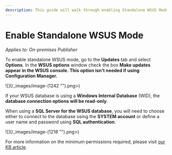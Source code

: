 ```yaml
---
description: This guide will walk through enabling Standalone WSUS Mode in the Publisher.
---
```


# Enable Standalone WSUS Mode

_Applies to: On-premises Publisher_

To enable standalone WSUS mode, go to the **Updates** tab and select **Options**. In the **WSUS options** window check the box **Make updates appear in the WSUS console. This option isn’t needed if using Configuration Manager.**

![](/_images/image-(1242 "").png>)

If your WSUS database is using a **Windows Internal Database** (WID), the **database connection options will be read-only**.

When using a **SQL Server for the WSUS database**, you will need to choose either to connect to the database using the **SYSTEM account** or define a user name and password using **SQL authentication**.

![](/_images/image-(1218 "").png>)

For more information on the minimum permissions required, please visit [our KB article](https://patchmypc.com/configuring-standalone-wsus-mode).
